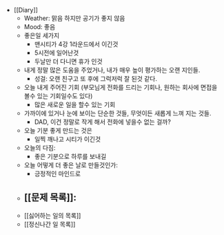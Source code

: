 - [[Diary]]
    - Weather: 맑음 하지만 공기가 좋지 않음
    - Mood: 좋음
    - 좋은일 세가지
        - 맨시티가 4강 1라운드에서 이긴것
        - 5시전에 일어난것
        - 두날만 더 다니면 휴가 인것
    - 내게 정말 많은 도움을 주었거나, 내가 매우 높이 평가하는 오랜 지인들.
        - 성걸: 오랜 친구고 또 후에 그럭저럭 잘 된것 같다.
    - 오늘 내게 주어진 기회 (부모님게 전화를 드리는 기회나, 원하는 회사에 면접을 볼수 있는 기회일수도 있다)
        - 많은 새로운 일을 할수 있는 기회
    - 가까이에 있거나 눈에 보이는 단순한 것들, 무엇이든 새롭게 느껴 지는 것들.
        - DAD, 이건 정말로 작게 해서 전화에 넣을수 없는 걸까?
    - 오늘 기분 좋게 만드는 것은
        - 일찍 깨나고 시티가 이긴것
    - 오늘의 다짐:
        - 좋은 기분으로 하루를 보내길
    - 오늘 어떻게 더 좋은 날로 만들것인가:
        - 긍정적인 마인드로
    - [[문제 목록]]:
        - 
    - [[싫어하는 일의 목록]]
    - [[정신나간 일 목록]]
